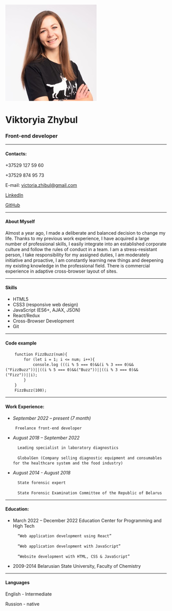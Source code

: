 ![Viktoryia Zhybul](https://github.com/ViktoriaZhibul/Test/blob/master/cv-zhybul.jpg?raw=true "")
# **Viktoryia Zhybul**

### Front-end developer
------------------------------------

#### Contacts: 

+37529 127 59 60

+37529 874 95 73

E-mail: victoria.zhibul@gmail.com

[LinkedIn](linkedin.com/in/viktoryia-zhybul-269723251 "LinkedIn")

[GitHub](https://github.com/ViktoriaZhibul "GitHub")

-------------------------------------
#### About Myself

Almost a year ago, I made a deliberate and balanced decision to change my life. Thanks to my previous work experience, I have acquired a large number of professional skills, I easily integrate into an established corporate culture and follow the rules of conduct in a team. I am a stress-resistant person, I take responsibility for my assigned duties, I am moderately initiative and proactive, I am constantly learning new things and deepening my existing knowledge in the professional field.
There is commercial experience in adaptive cross-browser layout of sites.

-------------------------------------

#### Skills

+ HTML5
+ CSS3 (responsive web design)
+ JavaScript (ES6+, AJAX, JSON)
+ React/Redux 
+ Cross-Browser Development
+ Git

-------------------------------------

#### Code example
```
    function FizzBuzz(num){
        for (let i = 1; i <= num; i++){
            console.log (((i % 5 === 0)&&(i % 3 === 0)&&("FizzBuzz"))||((i % 5 === 0)&&("Buzz"))||((i % 3 === 0)&&("Fizz"))||i);
        }
    }
    FizzBuzz(100);
```
-------------------------------------
#### Work Experience:
 + _September 2022 – present (7 month)_

        Freelance front-end developer 

+ _August 2018 – September 2022_

        Leading specialist in laboratory diagnostics

        GlobalGen (Company selling diagnostic equipment and consumables for the healthcare system and the food industry)

+ _August 2014 - August 2018_

        State forensic expert

        State Forensic Examination Committee of the Republic of Belarus 

-------------------------------------

#### Education:
+ March 2022 – December 2022
        Education Center for Programming and High Tech

        “Web application development using React”

        “Web application development with JavaScript”

        “Website development with HTML, CSS & JavaScript”

+ 2009-2014
        Belarusian State University, Faculty of Chemistry

-------------------------------------

#### Languages

English - Intermediate

Russion - native
